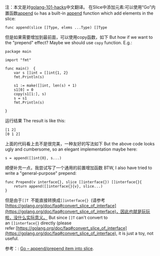 注：本文是对[golang-101-hacks](https://nanxiao.gitbooks.io/golang-101-hacks/)中文翻译。
在Slice中添加元素:可以使用“Go”内置函数[append](https://golang.org/pkg/builtin/#append)
`Go` has a built-in [append](https://golang.org/pkg/builtin/#append) function which add elements in the slice:
```
func append(slice []Type, elems ...Type) []Type
```
但是如果需要增加到最前面，可以使用copy函数，如下
But how if we want to the "prepend" effect? Maybe we should use `copy` function. E.g.:

```
package main

import "fmt"

func main()  {
    var s []int = []int{1, 2}
    fmt.Println(s)

    s1 := make([]int, len(s) + 1)
    s1[0] = 0
    copy(s1[1:], s)
    s = s1
    fmt.Println(s)

} 

```
运行结果
The result is like this:
```
[1 2]
[0 1 2]

```
上面的代码看上去不是很完美，一种友好的写法如下
But the above code looks ugly and cumbersome, so an elegant implementation maybe here:

```
s = append([]int{0}, s...)

```
顺便补充一点，我尝试写了一个通用的前置增加函数
BTW, I also have tried to write a "general-purpose" prepend:

```
func Prepend(v interface{}, slice []interface{}) []interface{}{
    return append([]interface{}{v}, slice...)
}

```
但是由于`[]T `不能直接转换成`[]interface{} `(请参考[https://golang.org/doc/faq#convert_slice_of_interface](https://golang.org/doc/faq#convert_slice_of_interface)，因此也就是玩玩啦，没什么实际意义。
But since `[]T` can't convert to an `[]interface{}` directly (please refer [https://golang.org/doc/faq#convert_slice_of_interface](https://golang.org/doc/faq#convert_slice_of_interface), it is just a toy, not useful.

参考：:
[Go – append/prepend item into slice](https://codingair.wordpress.com/2014/07/18/go-appendprepend-item-into-slice/).
